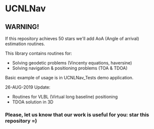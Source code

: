 # UCNLNav

## WARNING!

If this repository achieves 50 stars we'll add AoA (Angle of arrival)  
estimation routines.


This library contains routines for:
* Solving geodetic problems (Vincenty equations, haversine)
* Solving navigation & positioning problems (TOA & TDOA)

Basic example of usage is in UCNLNav_Tests demo application.

26-AUG-2019 Update:  
* Routines for VLBL (Virtual long baseline) positioning
* TDOA solution in 3D


### Please, let us know that our work is useful for you: star this repository =)
